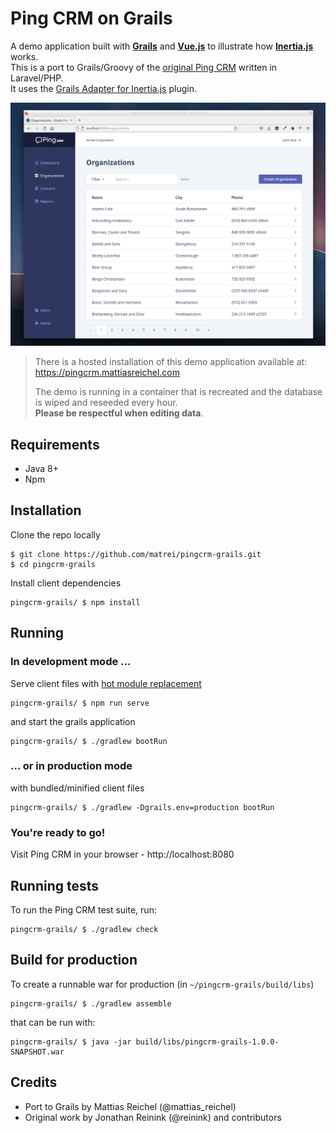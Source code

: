 # Ping CRM on Grails
A demo application built with **[Grails](https://grails.org)** and **[Vue.js](https://vuejs.org)** to illustrate how **[Inertia.js](https://inertiajs.com/)** works.\
This is a port to Grails/Groovy of the [original Ping CRM](https://github.com/inertiajs/pingcrm) written in Laravel/PHP.\
It uses the [Grails Adapter for Inertia.js](https://github.com/matrei/grails-inertia-plugin) plugin.

![Screenshot of the Ping CRM application](screenshot.png)

> There is a hosted installation of this demo application available at:\
> https://pingcrm.mattiasreichel.com
> 
> The demo is running in a container that is recreated and the database is wiped and reseeded every hour.\
>**Please be respectful when editing data**.

## Requirements
- Java 8+
- Npm

## Installation
Clone the repo locally
```shell
$ git clone https://github.com/matrei/pingcrm-grails.git
$ cd pingcrm-grails
```
Install client dependencies
```shell
pingcrm-grails/ $ npm install
```
## Running
### In development mode ...
Serve client files with [hot module replacement](https://vitejs.dev/guide/features.html#hot-module-replacement)
```shell
pingcrm-grails/ $ npm run serve
```
and start the grails application
```shell
pingcrm-grails/ $ ./gradlew bootRun
```
###  ... or in production mode
with bundled/minified client files
```shell
pingcrm-grails/ $ ./gradlew -Dgrails.env=production bootRun
```

### You're ready to go!
Visit Ping CRM in your browser - http://localhost:8080

## Running tests
To run the Ping CRM test suite, run:
```shell
pingcrm-grails/ $ ./gradlew check
```

## Build for production
To create a runnable war for production (in `~/pingcrm-grails/build/libs`)
```shell
pingcrm-grails/ $ ./gradlew assemble
```
that can be run with:
```shell
pingcrm-grails/ $ java -jar build/libs/pingcrm-grails-1.0.0-SNAPSHOT.war
```

## Credits
* Port to Grails by Mattias Reichel (@mattias_reichel)
* Original work by Jonathan Reinink (@reinink) and contributors
